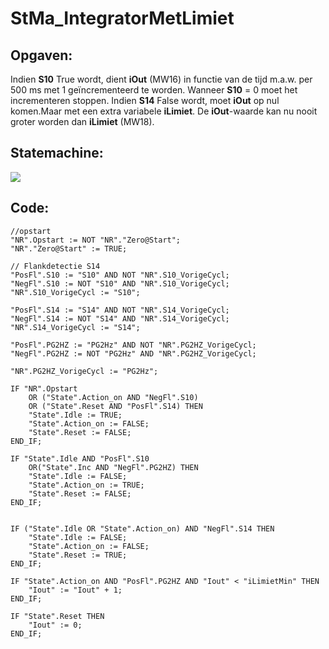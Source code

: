 # StMa_IntegratorMetLimiet
## Opgaven:
Indien **S10** True wordt, dient **iOut** (MW16) in functie van de tijd m.a.w. per 500 ms met 1
geïncrementeerd te worden. Wanneer **S10** = 0 moet het incrementeren stoppen.
Indien **S14** False wordt, moet **iOut** op nul komen.Maar met een extra variabele **iLimiet**. De **iOut**-waarde kan nu nooit groter worden dan **iLimiet** (MW18).


## Statemachine:
![](https://i.ibb.co/YRy37z6/Oefeningen-St-Ma-Integrator-Met-Limiet.jpg)


## Code:
```SCL
//opstart
"NR".Opstart := NOT "NR"."Zero@Start";
"NR"."Zero@Start" := TRUE;

// Flankdetectie S14
"PosFl".S10 := "S10" AND NOT "NR".S10_VorigeCycl;
"NegFl".S10 := NOT "S10" AND "NR".S10_VorigeCycl;
"NR".S10_VorigeCycl := "S10";

"PosFl".S14 := "S14" AND NOT "NR".S14_VorigeCycl;
"NegFl".S14 := NOT "S14" AND "NR".S14_VorigeCycl;
"NR".S14_VorigeCycl := "S14";

"PosFl".PG2HZ := "PG2Hz" AND NOT "NR".PG2HZ_VorigeCycl;
"NegFl".PG2HZ := NOT "PG2Hz" AND "NR".PG2HZ_VorigeCycl;

"NR".PG2HZ_VorigeCycl := "PG2Hz";

IF "NR".Opstart
    OR ("State".Action_on AND "NegFl".S10)
    OR ("State".Reset AND "PosFl".S14) THEN
    "State".Idle := TRUE;
    "State".Action_on := FALSE;
    "State".Reset := FALSE;
END_IF;

IF "State".Idle AND "PosFl".S10
    OR("State".Inc AND "NegFl".PG2HZ) THEN
    "State".Idle := FALSE;
    "State".Action_on := TRUE;
    "State".Reset := FALSE;
END_IF;


IF ("State".Idle OR "State".Action_on) AND "NegFl".S14 THEN
    "State".Idle := FALSE;
    "State".Action_on := FALSE;
    "State".Reset := TRUE;
END_IF;

IF "State".Action_on AND "PosFl".PG2HZ AND "Iout" < "iLimietMin" THEN
    "Iout" := "Iout" + 1;
END_IF;

IF "State".Reset THEN
    "Iout" := 0;
END_IF;

```
